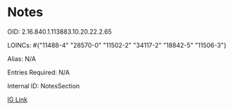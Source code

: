 # Notes

OID: 2.16.840.1.113883.10.20.22.2.65

LOINCs: #{"11488-4" "28570-0" "11502-2" "34117-2" "18842-5" "11506-3"}

Alias: N/A

Entries Required: N/A

Internal ID: NotesSection

[IG Link](https://www.hl7.org/ccdasearch/templates/2.16.840.1.113883.10.20.22.2.65.html)

